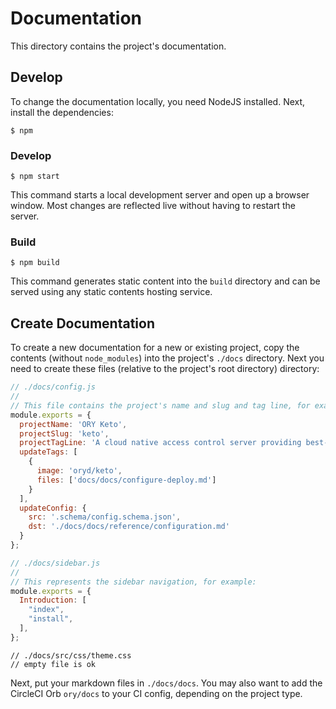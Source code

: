 # Documentation

This directory contains the project's documentation.

## Develop

To change the documentation locally, you need NodeJS installed.
Next, install the dependencies:

```
$ npm
```

### Develop

```
$ npm start
```

This command starts a local development server and open up a browser window. Most changes are reflected live without having to restart the server.

### Build

```
$ npm build
```

This command generates static content into the `build` directory and can be served using any static contents hosting service.

## Create Documentation

To create a new documentation for a new or existing project, copy the contents (without `node_modules`)
into the project's `./docs` directory. Next you need to create these files (relative to the project's root directory)
directory:

```js
// ./docs/config.js
//
// This file contains the project's name and slug and tag line, for example:
module.exports = {
  projectName: 'ORY Keto',
  projectSlug: 'keto',
  projectTagLine: 'A cloud native access control server providing best-practice patterns (RBAC, ABAC, ACL, AWS IAM Policies, Kubernetes Roles, ...) via REST APIs.',
  updateTags: [
    {
      image: 'oryd/keto',
      files: ['docs/docs/configure-deploy.md']
    }
  ],
  updateConfig: {
    src: '.schema/config.schema.json',
    dst: './docs/docs/reference/configuration.md'
  }
};
```

```js
// ./docs/sidebar.js
//
// This represents the sidebar navigation, for example:
module.exports = {
  Introduction: [
    "index",
    "install",
  ],
};
```

```
// ./docs/src/css/theme.css
// empty file is ok
```

Next, put your markdown files in `./docs/docs`. You may also want to add the CircleCI Orb `ory/docs` to your CI config,
depending on the project type.
